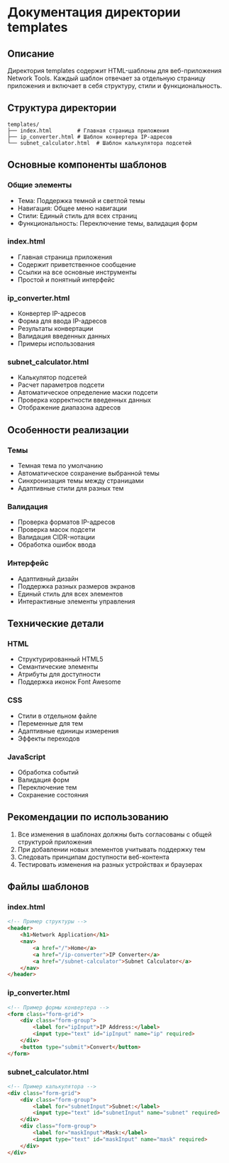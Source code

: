 # Документация директории templates

## Описание

Директория templates содержит HTML-шаблоны для веб-приложения Network Tools. Каждый шаблон отвечает за отдельную страницу приложения и включает в себя структуру, стили и функциональность.

## Структура директории

```
templates/
├── index.html        # Главная страница приложения
├── ip_converter.html # Шаблон конвертера IP-адресов
└── subnet_calculator.html  # Шаблон калькулятора подсетей
```

## Основные компоненты шаблонов

### Общие элементы
- Тема: Поддержка темной и светлой темы
- Навигация: Общее меню навигации
- Стили: Единый стиль для всех страниц
- Функциональность: Переключение темы, валидация форм

### index.html
- Главная страница приложения
- Содержит приветственное сообщение
- Ссылки на все основные инструменты
- Простой и понятный интерфейс

### ip_converter.html
- Конвертер IP-адресов
- Форма для ввода IP-адресов
- Результаты конвертации
- Валидация введенных данных
- Примеры использования

### subnet_calculator.html
- Калькулятор подсетей
- Расчет параметров подсети
- Автоматическое определение маски подсети
- Проверка корректности введенных данных
- Отображение диапазона адресов

## Особенности реализации

### Темы
- Темная тема по умолчанию
- Автоматическое сохранение выбранной темы
- Синхронизация темы между страницами
- Адаптивные стили для разных тем

### Валидация
- Проверка форматов IP-адресов
- Проверка масок подсети
- Валидация CIDR-нотации
- Обработка ошибок ввода

### Интерфейс
- Адаптивный дизайн
- Поддержка разных размеров экранов
- Единый стиль для всех элементов
- Интерактивные элементы управления

## Технические детали

### HTML
- Структурированный HTML5
- Семантические элементы
- Атрибуты для доступности
- Поддержка иконок Font Awesome

### CSS
- Стили в отдельном файле
- Переменные для тем
- Адаптивные единицы измерения
- Эффекты переходов

### JavaScript
- Обработка событий
- Валидация форм
- Переключение тем
- Сохранение состояния

## Рекомендации по использованию

1. Все изменения в шаблонах должны быть согласованы с общей структурой приложения
2. При добавлении новых элементов учитывать поддержку тем
3. Следовать принципам доступности веб-контента
4. Тестировать изменения на разных устройствах и браузерах

## Файлы шаблонов

### index.html
```html
<!-- Пример структуры -->
<header>
    <h1>Network Application</h1>
    <nav>
        <a href="/">Home</a>
        <a href="/ip-converter">IP Converter</a>
        <a href="/subnet-calculator">Subnet Calculator</a>
    </nav>
</header>
```

### ip_converter.html
```html
<!-- Пример формы конвертера -->
<form class="form-grid">
    <div class="form-group">
        <label for="ipInput">IP Address:</label>
        <input type="text" id="ipInput" name="ip" required>
    </div>
    <button type="submit">Convert</button>
</form>
```

### subnet_calculator.html
```html
<!-- Пример калькулятора -->
<div class="form-grid">
    <div class="form-group">
        <label for="subnetInput">Subnet:</label>
        <input type="text" id="subnetInput" name="subnet" required>
    </div>
    <div class="form-group">
        <label for="maskInput">Mask:</label>
        <input type="text" id="maskInput" name="mask" required>
    </div>
</div>
```
